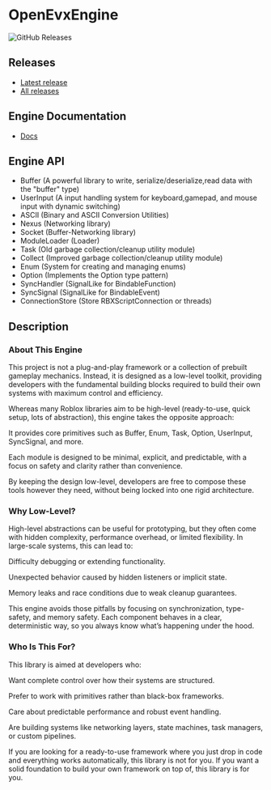 # OpenEvxEngine 

![GitHub Releases](https://img.shields.io/github/downloads/evxryyy/OpenEvxEngine/total)

## Releases

- [Latest release](https://github.com/evxryyy/OpenEvxEngine/releases/latest)
- [All releases](https://github.com/evxryyy/OpenEvxEngine/releases)

## Engine Documentation
  - [Docs](https://evxryyy.github.io/OpenEvxEngine)

## Engine API
  - Buffer (A powerful library to write, serialize/deserialize,read data with the "buffer" type)
  - UserInput (A input handling system for keyboard,gamepad, and mouse input with dynamic switching)
  - ASCII (Binary and ASCII Conversion Utilities)
  - Nexus (Networking library)
  - Socket (Buffer-Networking library)
  - ModuleLoader (Loader)
  - Task (Old garbage collection/cleanup utility module)
  - Collect (Improved garbage collection/cleanup utility module)
  - Enum (System for creating and managing enums)
  - Option (Implements the Option type pattern)
  - SyncHandler (SignalLike for BindableFunction)
  - SyncSignal (SignalLike for BindableEvent)
  - ConnectionStore (Store RBXScriptConnection or threads)

## Description

### About This Engine

This project is not a plug-and-play framework or a collection of prebuilt gameplay mechanics.
Instead, it is designed as a low-level toolkit, providing developers with the fundamental building blocks required to build their own systems with maximum control and efficiency.

Whereas many Roblox libraries aim to be high-level (ready-to-use, quick setup, lots of abstraction), this engine takes the opposite approach:

It provides core primitives such as Buffer, Enum, Task, Option, UserInput, SyncSignal, and more.

Each module is designed to be minimal, explicit, and predictable, with a focus on safety and clarity rather than convenience.

By keeping the design low-level, developers are free to compose these tools however they need, without being locked into one rigid architecture.

###  Why Low-Level?

High-level abstractions can be useful for prototyping, but they often come with hidden complexity, performance overhead, or limited flexibility. In large-scale systems, this can lead to:

Difficulty debugging or extending functionality.

Unexpected behavior caused by hidden listeners or implicit state.

Memory leaks and race conditions due to weak cleanup guarantees.

This engine avoids those pitfalls by focusing on synchronization, type-safety, and memory safety. Each component behaves in a clear, deterministic way, so you always know what’s happening under the hood.

### Who Is This For?

This library is aimed at developers who:

Want complete control over how their systems are structured.

Prefer to work with primitives rather than black-box frameworks.

Care about predictable performance and robust event handling.

Are building systems like networking layers, state machines, task managers, or custom pipelines.

If you are looking for a ready-to-use framework where you just drop in code and everything works automatically, this library is not for you. If you want a solid foundation to build your own framework on top of, this library is for you.
